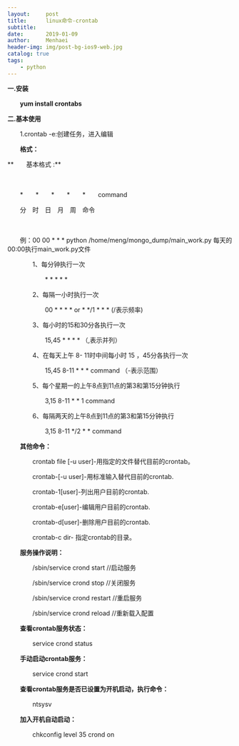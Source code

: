 ```yaml
---
layout:     post
title:      linux命令-crontab
subtitle:   
date:       2019-01-09
author:     Menhaei
header-img: img/post-bg-ios9-web.jpg
catalog: true
tags:
    - python
---
```

**一.安装**

　　**yum install crontabs**

 

**二.基本使用**

　　1.crontab -e:创建任务，进入编辑 

　　**格式：**

**　　基本格式 :**

　　

　　*　　*　　*　　*　　*　　command

　　分　时　日　月　周　命令

　　

　　例：00 00 * * * python /home/meng/mongo_dump/main_work.py    每天的00:00执行main_work.py文件

　　　　1、每分钟执行一次            

　　　　　　*  *  *  *  * 

 

　　　　2、每隔一小时执行一次        

　　　　　　00  *  *  *  *  or * */1 * * *  (/表示频率)

 

　　　　3、每小时的15和30分各执行一次 

　　　　　　15,45 * * * * （,表示并列）

 

　　　　4、在每天上午 8- 11时中间每小时 15 ，45分各执行一次

　　　　　　15,45 8-11 * * * command （-表示范围）

 

　　　　5、每个星期一的上午8点到11点的第3和第15分钟执行

　　　　　　3,15 8-11 * * 1 command

 

　　　　6、每隔两天的上午8点到11点的第3和第15分钟执行

　　　　　　3,15 8-11 */2 * * command

 

 

　　**其他命令：**

　　　　crontab file [-u user]-用指定的文件替代目前的crontab。

 

　　　　crontab-[-u user]-用标准输入替代目前的crontab.

 

　　　　crontab-1[user]-列出用户目前的crontab.

 

　　　　crontab-e[user]-编辑用户目前的crontab.

 

　　　　crontab-d[user]-删除用户目前的crontab.

 

　　　　crontab-c dir- 指定crontab的目录。 

 

 

　　**服务操作说明：**

 

　　　　/sbin/service crond start //启动服务

 

　　　　/sbin/service crond stop //关闭服务

 

　　　　/sbin/service crond restart //重启服务

 

　　　　/sbin/service crond reload //重新载入配置

 

　　**查看crontab服务状态：**

 

　　　　service crond status

 

　　**手动启动crontab服务：**

 

　　　　service crond start

 

　　**查看crontab服务是否已设置为开机启动，执行命令：**

 

　　　　ntsysv

 

　　**加入开机自动启动：**

 

　　　　chkconfig level 35 crond on
